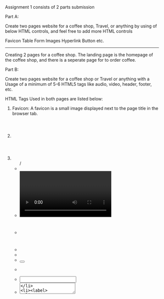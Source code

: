 Assignment 1 consists of 2 parts submission

Part A:

Create two pages website for a coffee shop, Travel, or anything by using of below HTML controls, and feel free to add more HTML controls

Favicon
Table
Form
Images
Hyperlink
Button etc.

----------------------------------------------------------------

Creating 2 pages for a coffee shop. The landing page is the homepage of the coffee shop, and there is a seperate page for to order coffee.

Part B:

Create two pages website for a coffee shop or Travel or anything with a Usage of a minimum of 5-6 HTML5 tags like audio, video, header, footer, etc.

HTML Tags Used in both pages are listed below:

1. Favicon: A favicon is a small image displayed next to the page title in the browser tab.
2. <header>
3. <ul>/ <li>
4. <video>
5. <h1>
6. <b>
7. <a>
8. <button>
9. <form>
10. <input>
11. <textarea>
12. <label>

HTML Tags used in the order.htm page

1. <audio>
2. <table>
3. <tr>
4. <th>
5. <img>





